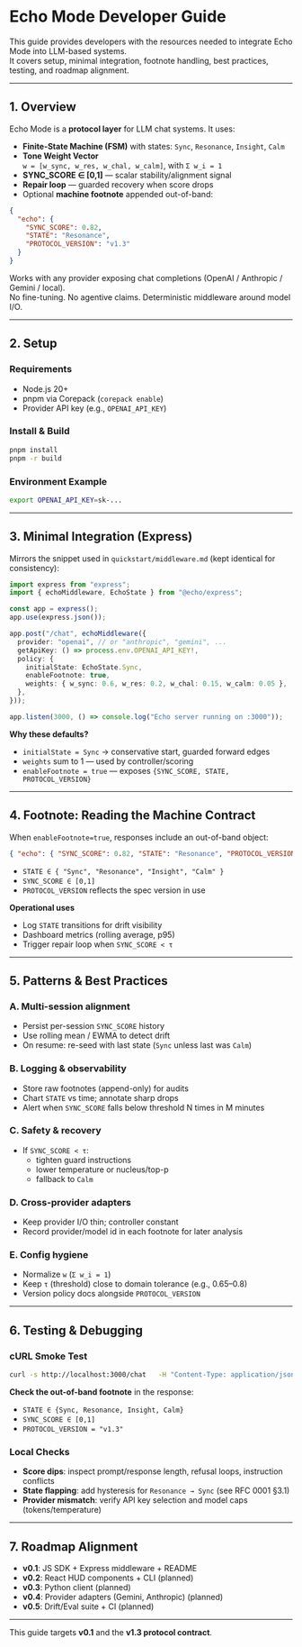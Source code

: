 # Echo Mode Developer Guide

This guide provides developers with the resources needed to integrate Echo Mode into LLM-based systems.  
It covers setup, minimal integration, footnote handling, best practices, testing, and roadmap alignment.

---

## 1. Overview

Echo Mode is a **protocol layer** for LLM chat systems. It uses:

- **Finite-State Machine (FSM)** with states: `Sync`, `Resonance`, `Insight`, `Calm`
- **Tone Weight Vector**  
  `w = [w_sync, w_res, w_chal, w_calm]`, with `Σ w_i = 1`
- **SYNC_SCORE ∈ [0,1]** — scalar stability/alignment signal
- **Repair loop** — guarded recovery when score drops
- Optional **machine footnote** appended out-of-band:

```json
{
  "echo": {
    "SYNC_SCORE": 0.82,
    "STATE": "Resonance",
    "PROTOCOL_VERSION": "v1.3"
  }
}
```

Works with any provider exposing chat completions (OpenAI / Anthropic / Gemini / local).  
No fine-tuning. No agentive claims. Deterministic middleware around model I/O.

---

## 2. Setup

### Requirements
- Node.js 20+
- pnpm via Corepack (`corepack enable`)
- Provider API key (e.g., `OPENAI_API_KEY`)

### Install & Build
```bash
pnpm install
pnpm -r build
```

### Environment Example
```bash
export OPENAI_API_KEY=sk-...
```

---

## 3. Minimal Integration (Express)

Mirrors the snippet used in `quickstart/middleware.md` (kept identical for consistency):

```ts
import express from "express";
import { echoMiddleware, EchoState } from "@echo/express";

const app = express();
app.use(express.json());

app.post("/chat", echoMiddleware({
  provider: "openai", // or "anthropic", "gemini", ...
  getApiKey: () => process.env.OPENAI_API_KEY!,
  policy: {
    initialState: EchoState.Sync,
    enableFootnote: true,
    weights: { w_sync: 0.6, w_res: 0.2, w_chal: 0.15, w_calm: 0.05 },
  },
}));

app.listen(3000, () => console.log("Echo server running on :3000"));
```

**Why these defaults?**
- `initialState = Sync` → conservative start, guarded forward edges  
- `weights` sum to 1 — used by controller/scoring  
- `enableFootnote = true` — exposes `{SYNC_SCORE, STATE, PROTOCOL_VERSION}`

---

## 4. Footnote: Reading the Machine Contract

When `enableFootnote=true`, responses include an out-of-band object:

```json
{ "echo": { "SYNC_SCORE": 0.82, "STATE": "Resonance", "PROTOCOL_VERSION": "v1.3" } }
```

- `STATE ∈ { "Sync", "Resonance", "Insight", "Calm" }`  
- `SYNC_SCORE ∈ [0,1]`  
- `PROTOCOL_VERSION` reflects the spec version in use  

**Operational uses**
- Log `STATE` transitions for drift visibility  
- Dashboard metrics (rolling average, p95)  
- Trigger repair loop when `SYNC_SCORE < τ`

---

## 5. Patterns & Best Practices

### A. Multi-session alignment
- Persist per-session `SYNC_SCORE` history  
- Use rolling mean / EWMA to detect drift  
- On resume: re-seed with last state (`Sync` unless last was `Calm`)

### B. Logging & observability
- Store raw footnotes (append-only) for audits  
- Chart `STATE` vs time; annotate sharp drops  
- Alert when `SYNC_SCORE` falls below threshold N times in M minutes

### C. Safety & recovery
- If `SYNC_SCORE < τ`:
  - tighten guard instructions  
  - lower temperature or nucleus/top-p  
  - fallback to `Calm`

### D. Cross-provider adapters
- Keep provider I/O thin; controller constant  
- Record provider/model id in each footnote for later analysis

### E. Config hygiene
- Normalize `w` (`Σ w_i = 1`)  
- Keep `τ` (threshold) close to domain tolerance (e.g., 0.65–0.8)  
- Version policy docs alongside `PROTOCOL_VERSION`

---

## 6. Testing & Debugging

### cURL Smoke Test
```bash
curl -s http://localhost:3000/chat   -H "Content-Type: application/json"   -d '{"messages":[{"role":"user","content":"Hi!"}]}'
```

**Check the out-of-band footnote** in the response:
- `STATE ∈ {Sync, Resonance, Insight, Calm}`
- `SYNC_SCORE ∈ [0,1]`
- `PROTOCOL_VERSION = "v1.3"`

### Local Checks
- **Score dips**: inspect prompt/response length, refusal loops, instruction conflicts  
- **State flapping**: add hysteresis for `Resonance → Sync` (see RFC 0001 §3.1)  
- **Provider mismatch**: verify API key selection and model caps (tokens/temperature)

---

## 7. Roadmap Alignment

- **v0.1**: JS SDK + Express middleware + README  
- **v0.2**: React HUD components + CLI (planned)  
- **v0.3**: Python client (planned)  
- **v0.4**: Provider adapters (Gemini, Anthropic) (planned)  
- **v0.5**: Drift/Eval suite + CI (planned)

---

This guide targets **v0.1** and the **v1.3 protocol contract**.
